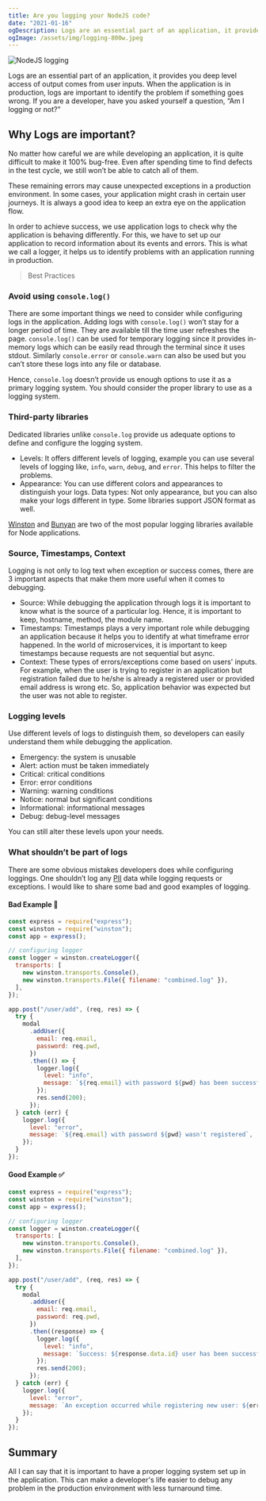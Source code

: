 ```yaml
---
title: Are you logging your NodeJS code?
date: "2021-01-16"
ogDescription: Logs are an essential part of an application, it provides you deep level access of output comes from user inputs.
ogImage: /assets/img/logging-800w.jpeg
---
```


<picture>
  <source srcset="/assets/img/logging-800w.webp" media="(min-width: 1000px)">
  <source srcset="/assets/img/logging-640w.webp" media="(min-width: 800px)">
  <img srcset="/assets/img/logging-320w.webp" alt="NodeJS logging" loading="lazy">
</picture>

Logs are an essential part of an application, it provides you deep level access of output comes from user inputs. When the application is in production, logs are important to identify the problem if something goes wrong. If you are a developer, have you asked yourself a question, “Am I logging or not?”

## Why Logs are important?

No matter how careful we are while developing an application, it is quite difficult to make it 100% bug-free. Even after spending time to find defects in the test cycle, we still won’t be able to catch all of them.

These remaining errors may cause unexpected exceptions in a production environment. In some cases, your application might crash in certain user journeys. It is always a good idea to keep an extra eye on the application flow.

In order to achieve success, we use application logs to check why the application is behaving differently. For this, we have to set up our application to record information about its events and errors. This is what we call a logger, it helps us to identify problems with an application running in production.

> Best Practices

### Avoid using `console.log()`

There are some important things we need to consider while configuring logs in the application. Adding logs with `console.log()` won’t stay for a longer period of time. They are available till the time user refreshes the page. `console.log()` can be used for temporary logging since it provides in-memory logs which can be easily read through the terminal since it uses stdout. Similarly `console.error` or `console.warn` can also be used but you can’t store these logs into any file or database.

Hence, `console.log` doesn’t provide us enough options to use it as a primary logging system. You should consider the proper library to use as a logging system.

### Third-party libraries

Dedicated libraries unlike `console.log` provide us adequate options to define and configure the logging system.

- Levels: It offers different levels of logging, example you can use several levels of logging like, `info`, `warn`, `debug`, and `error`. This helps to filter the problems.
- Appearance: You can use different colors and appearances to distinguish your logs.
  Data types: Not only appearance, but you can also make your logs different in type. Some libraries support JSON format as well.

[Winston](https://www.npmjs.com/package/winston) and [Bunyan](https://www.npmjs.com/package/bunyan) are two of the most popular logging libraries available for Node applications.

### Source, Timestamps, Context

Logging is not only to log text when exception or success comes, there are 3 important aspects that make them more useful when it comes to debugging.

- Source: While debugging the application through logs it is important to know what is the source of a particular log. Hence, it is important to keep, hostname, method, the module name.
- Timestamps: Timestamps plays a very important role while debugging an application because it helps you to identify at what timeframe error happened. In the world of microservices, it is important to keep timestamps because requests are not sequential but async.
- Context: These types of errors/exceptions come based on users' inputs. For example, when the user is trying to register in an application but registration failed due to he/she is already a registered user or provided email address is wrong etc. So, application behavior was expected but the user was not able to register.

### Logging levels

Use different levels of logs to distinguish them, so developers can easily understand them while debugging the application.

- Emergency: the system is unusable
- Alert: action must be taken immediately
- Critical: critical conditions
- Error: error conditions
- Warning: warning conditions
- Notice: normal but significant conditions
- Informational: informational messages
- Debug: debug-level messages

You can still alter these levels upon your needs.

### What shouldn’t be part of logs

There are some obvious mistakes developers does while configuring loggings. One shouldn’t log any [PII](https://en.wikipedia.org/wiki/Personal_data) data while logging requests or exceptions. I would like to share some bad and good examples of logging.

#### Bad Example 🚫

```js
const express = require("express");
const winston = require("winston");
const app = express();

// configuring logger
const logger = winston.createLogger({
  transports: [
    new winston.transports.Console(),
    new winston.transports.File({ filename: "combined.log" }),
  ],
});

app.post("/user/add", (req, res) => {
  try {
    modal
      .addUser({
        email: req.email,
        password: req.pwd,
      })
      .then(() => {
        logger.log({
          level: "info",
          message: `${req.email} with password ${pwd} has been successfully registered`,
        });
        res.send(200);
      });
  } catch (err) {
    logger.log({
      level: "error",
      message: `${req.email} with password ${pwd} wasn't registered`,
    });
  }
});
```

#### Good Example ✅

```js
const express = require("express");
const winston = require("winston");
const app = express();

// configuring logger
const logger = winston.createLogger({
  transports: [
    new winston.transports.Console(),
    new winston.transports.File({ filename: "combined.log" }),
  ],
});

app.post("/user/add", (req, res) => {
  try {
    modal
      .addUser({
        email: req.email,
        password: req.pwd,
      })
      .then((response) => {
        logger.log({
          level: "info",
          message: `Success: ${response.data.id} user has been successfully registered`,
        });
        res.send(200);
      });
  } catch (err) {
    logger.log({
      level: "error",
      message: `An exception occurred while registering new user: ${err}`,
    });
  }
});
```

## Summary

All I can say that it is important to have a proper logging system set up in the application. This can make a developer's life easier to debug any problem in the production environment with less turnaround time.

